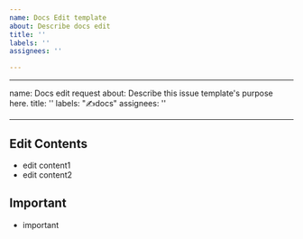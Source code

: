 ```yaml
---
name: Docs Edit template
about: Describe docs edit
title: ''
labels: ''
assignees: ''

---
```


---
name: Docs edit request
about: Describe this issue template's purpose here.
title: ''
labels: "✍️docs"
assignees: ''

---

## Edit Contents
- edit content1
- edit content2

## Important
- important
